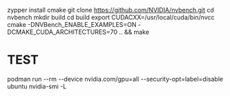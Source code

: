 zypper install cmake
git clone https://github.com/NVIDIA/nvbench.git
cd nvbench
mkdir build
cd build
export CUDACXX=/usr/local/cuda/bin/nvcc
cmake -DNVBench_ENABLE_EXAMPLES=ON -DCMAKE_CUDA_ARCHITECTURES=70 .. && make



# TEST
podman run --rm --device nvidia.com/gpu=all --security-opt=label=disable ubuntu nvidia-smi -L
